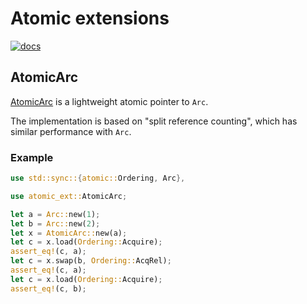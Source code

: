 # Atomic extensions

[![docs](https://docs.rs/atomic-ext/badge.svg)](https://docs.rs/arc-ext)

## AtomicArc

[AtomicArc](https://docs.rs/atomic-ext/latest/atomic_ext/struct.AtomicArc.html) is a lightweight atomic pointer to `Arc`.

The implementation is based on "split reference counting", which has similar performance with `Arc`.

### Example

```rust
use std::sync::{atomic::Ordering, Arc},

use atomic_ext::AtomicArc;

let a = Arc::new(1);
let b = Arc::new(2);
let x = AtomicArc::new(a);
let c = x.load(Ordering::Acquire);
assert_eq!(c, a);
let c = x.swap(b, Ordering::AcqRel);
assert_eq!(c, a);
let c = x.load(Ordering::Acquire);
assert_eq!(c, b);
```